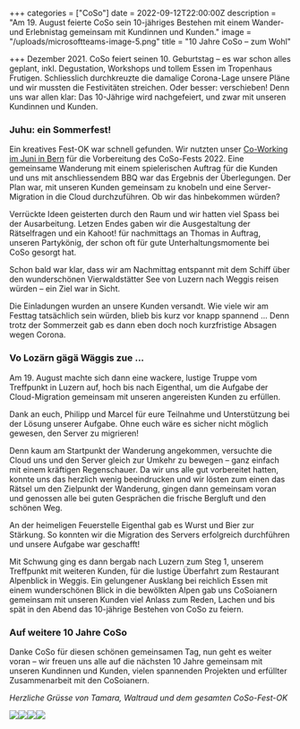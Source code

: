 +++
categories = ["CoSo"]
date = 2022-09-12T22:00:00Z
description = "Am 19. August feierte CoSo sein 10-jähriges Bestehen mit einem Wander- und Erlebnistag gemeinsam mit Kundinnen und Kunden."
image = "/uploads/microsoftteams-image-5.png"
title = "10 Jahre CoSo – zum Wohl"

+++
Dezember 2021. CoSo feiert seinen 10. Geburtstag – es war schon alles geplant, inkl. Degustation, Workshops und tollem Essen im Tropenhaus Frutigen. Schliesslich durchkreuzte die damalige Corona-Lage unsere Pläne und wir mussten die Festivitäten streichen. Oder besser: verschieben! Denn uns war allen klar: Das 10-Jährige wird nachgefeiert, und zwar mit unseren Kundinnen und Kunden.

### Juhu: ein Sommerfest!

Ein kreatives Fest-OK war schnell gefunden. Wir nutzten unser [Co-Working im Juni in Bern](https://www.corporatesoftware.ch/blog/coworking-im-gemutlichen-effinger-in-bern/ "mehr erfahren zu unserem Co-Working in Bern") für die Vorbereitung des CoSo-Fests 2022. Eine gemeinsame Wanderung mit einem spielerischen Auftrag für die Kunden und uns mit anschliessendem BBQ war das Ergebnis der Überlegungen. Der Plan war, mit unseren Kunden gemeinsam zu knobeln und eine Server-Migration in die Cloud durchzuführen. Ob wir das hinbekommen würden?

Verrückte Ideen geisterten durch den Raum und wir hatten viel Spass bei der Ausarbeitung. Letzen Endes gaben wir die Ausgestaltung der Rätselfragen und ein Kahoot! für nachmittags an Thomas in Auftrag, unseren Partykönig, der schon oft für gute Unterhaltungsmomente bei CoSo gesorgt hat.

Schon bald war klar, dass wir am Nachmittag entspannt mit dem Schiff über den wunderschönen Vierwaldstätter See von Luzern nach Weggis reisen würden – ein Ziel war in Sicht.

Die Einladungen wurden an unsere Kunden versandt. Wie viele wir am Festtag tatsächlich sein würden, blieb bis kurz vor knapp spannend ... Denn trotz der Sommerzeit gab es dann eben doch noch kurzfristige Absagen wegen Corona.

### Vo Lozärn gägä Wäggis zue ...

Am 19. August machte sich dann eine wackere, lustige Truppe vom Treffpunkt in Luzern auf, hoch bis nach Eigenthal, um die Aufgabe der Cloud-Migration gemeinsam mit unseren angereisten Kunden zu erfüllen.

Dank an euch, Philipp und Marcel für eure Teilnahme und Unterstützung bei der Lösung unserer Aufgabe. Ohne euch wäre es sicher nicht möglich gewesen, den Server zu migrieren!

Denn kaum am Startpunkt der Wanderung angekommen, versuchte die Cloud uns und den Server gleich zur Umkehr zu bewegen – ganz einfach mit einem kräftigen Regenschauer. Da wir uns alle gut vorbereitet hatten, konnte uns das herzlich wenig beeindrucken und wir lösten zum einen das Rätsel um den Zielpunkt der Wanderung, gingen dann gemeinsam voran und genossen alle bei guten Gesprächen die frische Bergluft und den schönen Weg.

An der heimeligen Feuerstelle Eigenthal gab es Wurst und Bier zur Stärkung. So konnten wir die Migration des Servers erfolgreich durchführen und unsere Aufgabe war geschafft!

Mit Schwung ging es dann bergab nach Luzern zum Steg 1, unserem Treffpunkt mit weiteren Kunden, für die lustige Überfahrt zum Restaurant Alpenblick in Weggis. Ein gelungener Ausklang bei reichlich Essen mit einem wunderschönen Blick in die bewölkten Alpen gab uns CoSoianern gemeinsam mit unseren Kunden viel Anlass zum Reden, Lachen und bis spät in den Abend das 10-jährige Bestehen von CoSo zu feiern.

### Auf weitere 10 Jahre CoSo

Danke CoSo für diesen schönen gemeinsamen Tag, nun geht es weiter voran – wir freuen uns alle auf die nächsten 10 Jahre gemeinsam mit unseren Kundinnen und Kunden, vielen spannenden Projekten und erfüllter Zusammenarbeit mit den CoSoianern.

_Herzliche Grüsse von Tamara, Waltraud und dem gesamten CoSo-Fest-OK_

![](/uploads/microsoftteams-image-5.png)![](/uploads/microsoftteams-image-4.png)![](/uploads/microsoftteams-image-6.png)![](/uploads/microsoftteams-image-8.png)
